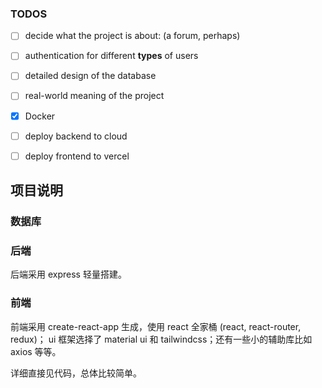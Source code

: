 

### TODOS

- [ ] decide what the project is about: (a forum, perhaps)

- [ ] authentication for different **types** of users
- [ ] detailed design of the database 
- [ ] real-world meaning of the project

- [x] Docker 
- [ ] deploy backend to cloud
- [ ] deploy frontend to vercel

## 项目说明

### 数据库

### 后端

后端采用 express 轻量搭建。

### 前端

前端采用 create-react-app 生成，使用 react 全家桶 (react, react-router, redux)； ui 框架选择了 material ui 和 tailwindcss；还有一些小的辅助库比如 axios 等等。

详细直接见代码，总体比较简单。
